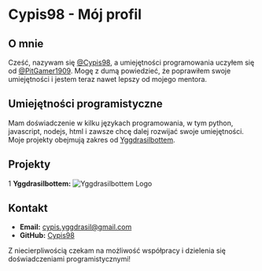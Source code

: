 # Cypis98 - Mój profil

## O mnie
Cześć, nazywam się [@Cypis98](https://github.com/Cypis98), a umiejętności programowania uczyłem się od [@PitGamer1909](https://github.com/PitGamer1909). Mogę z dumą powiedzieć, że poprawiłem swoje umiejętności i jestem teraz nawet lepszy od mojego mentora.

## Umiejętności programistyczne
Mam doświadczenie w kilku językach programowania, w tym python, javascript, nodejs, html i zawsze chcę dalej rozwijać swoje umiejętności. Moje projekty obejmują zakres od [Yggdrasilbottem](https://github.com/Bot-Crew/Yggdrasilbottem).

## Projekty
1 **Yggdrasilbottem:**
![Yggdrasilbottem Logo](https://th.bing.com/th/id/R.349d2a3d12797b262fedf9214a8006dc?rik=arp5B2PAxvlhBg&pid=ImgRaw&r=0****)

## Kontakt
- **Email:** cypis.yggdrasil@gmail.com
- **GitHub:** [Cypis98](https://github.com/Cypis98)

Z niecierpliwością czekam na możliwość współpracy i dzielenia się doświadczeniami programistycznymi!
